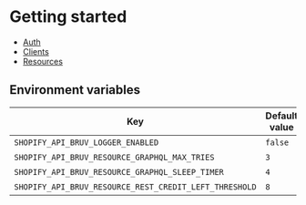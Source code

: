 # Getting started

- [Auth](./usage/auth/README.md)
- [Clients](./usage/clients/README.md)
- [Resources](./usage/resources/README.md)

## Environment variables

| Key                                                    | Default value | Type    | Required |
| ------------------------------------------------------ | ------------- | ------- | -------- |
| `SHOPIFY_API_BRUV_LOGGER_ENABLED`                      | `false`       | Boolean | No       |
| `SHOPIFY_API_BRUV_RESOURCE_GRAPHQL_MAX_TRIES`          | `3`           | Integer | No       |
| `SHOPIFY_API_BRUV_RESOURCE_GRAPHQL_SLEEP_TIMER`        | `4`           | Integer | No       |
| `SHOPIFY_API_BRUV_RESOURCE_REST_CREDIT_LEFT_THRESHOLD` | `8`           | Integer | No       |
